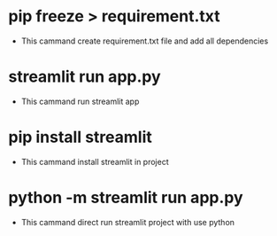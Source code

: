 
# pip freeze > requirement.txt 
* This cammand create requirement.txt file and add all dependencies 


# streamlit run app.py
* This cammand run streamlit app


# pip install streamlit
* This cammand install streamlit in project


# python -m streamlit run app.py 
* This cammand direct run streamlit project with use python 
